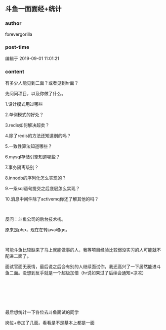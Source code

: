 ## 斗鱼一面面经+统计
### author 
forevergorilla
### post-time 

编辑于  2019-09-01 11:01:21
### content 
<div class="post-topic-des nc-post-content">
 <p>
  有多少人能见到二面？或者见到hr面？
 </p>
 <p>
  先问问项目，以及你做了什么。
 </p>
 <p>
  1.设计模式用过哪些
 </p>
 <p>
  2.单例模式的好处？
 </p>
 <p>
  3.redis如何解决超卖？
 </p>
 <p>
  4.除了redis的方法还知道别的吗？
 </p>
 <p>
  5.一致性算法知道哪些？
 </p>
 <p>
  6.mysql存储引擎知道哪些？
 </p>
 <p>
  7.事务隔离级别？
 </p>
 <p>
  8.innodb的序列化怎么实现的？
 </p>
 <p>
  9.一条sql语句提交之后底层怎么实现？
 </p>
 <p>
  10.消息中间件除了activemq你还了解其他的吗？
 </p>
 <p>
  <br/>
 </p>
 <p>
  反问：斗鱼公司的后台技术栈。
 </p>
 <p>
  原来是php，现在在转java和go。
 </p>
 <p>
  <br/>
 </p>
 <p>
  可能斗鱼比较缺来了马上就能做事的人，我等项目经验比较弱没实习的人可能就不配进二面了。
 </p>
 <p>
  面试官面无表情，最后说之后会有别的人继续面试你，我还高兴了一下居然能进斗鱼二面。没想到反手就是一个超级加倍（hr说如果过了后续会通知=凉凉）
 </p>
 <p>
  <br/>
 </p>
 <p>
  <br/>
 </p>
 <p>
  <br/>
 </p>
 <p>
  最后想统计一下各位去斗鱼面试的同学
 </p>
 <p>
  岗位+参加了几面。看看是不是基本上都是一面
 </p>
 <p>
  <br/>
 </p>
</div>
